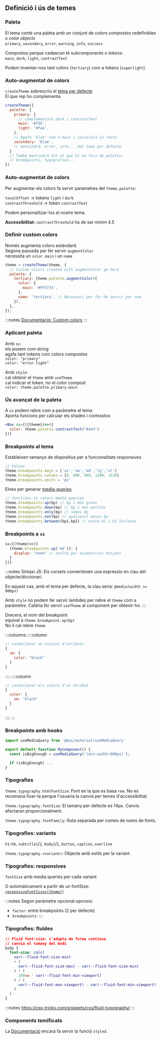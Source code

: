 ## Definició i ús de temes

### Paleta

El tema conté una paleta amb un conjunt de _colors compostos_
redefinibles o _color objects_\
`primary`, `secondary`, `error`, `warning`, `info`, `success`

Compostos perque cadascun té subcomponents o _tokens_:\
`main`, `dark`, `light`, `contrastText`

Podem inventar-nos tant colors (`tertiary`) com a tokens (`superlight`).

### Auto-augmentat de colors

`createTheme` sobrescriu el [tema per defecte]()\
El que rep ho complementa

```javascript
createTheme({
  palette: {
    primary: {
      // complementarà dark i contrastText
      main: '#f55',
      light: '#faa',
    },
    // Agafa 'blue' com a main i calcularà la resta
    secondary: 'blue',
    // mantindrà: error, info... del tema per defecte
  }
  // També mantindrà tot el que hi ha fora de palette:
  // breakpoints, typografies...
})
```

### Auto-augmentat de colors

Per augmentar els colors fa servir parametres del `theme.palette`:

`tonalOffset` -> tokens `light` i `dark`\
`contrastThreshold` -> token `contrastText`

Podem personalitzar-los al nostre tema.

**Accessibilitat:** `contrastThreshold` ha de ser mínim 4.5


### Definir custom colors

Només augmenta colors estàndard.\
Segona passada per fer servir `augmentColor`\
necessita un `color.main` i un `name`

```javascript
theme = createTheme(theme, {
  // Custom colors created with augmentColor go here
  palette: {
    tertiary: theme.palette.augmentColor({
      color: {
        main: '#FF5733',
      },
      name: 'tertiary', // Necessari per fer-ho servir per nom
    }),
  },
});
```

:::notes
[Documentació: Custom colors](https://mui.com/material-ui/customization/palette/#custom-colors)
:::

### Aplicant paleta

Amb `sx`:\
els posem com string\
agafa tant tokens com colors compostos\
`color: "primary"`\
`color: "error.light"`


Amb `style`:\
cal obtenir el `theme` amb `useTheme`\
cal indicar el token, no el color compost\
`color: theme.palette.primary.main`

### Ús avançat de la paleta

A `sx` podem rebre com a paràmetre el tema\
Aporta funcions per calcular els shades i contrastos

```jsx
<Box sx={({theme})=>({
  color: theme.palette.contrastText("#443")
})}
```

### Breakpoints al tema

Estableixen tamanys de dispositius per a funcionalitats _responsives_.

```javascript
// Values
theme.breakpoints.keys = ['xs','sm','md','lg','xl']
theme.breakpoints.values = [0, 600, 900, 1200, 1536]
theme.breakpoints.units = 'px'
```
Eines per generar [media-queries](https://developer.mozilla.org/en-US/docs/Web/CSS/@media/width)

```javascript
// functions to return media queries
theme.breakpoints.up(bp) // bp i més grans
theme.breakpoints.down(bp) // bp i més petites
theme.breakpoints.only(bp) // nomes bp
theme.breakpoints.not(bp) // qualsevol menys bp
theme.breakpoints.between(bp1,bp2) // entre b1 i b2 inclosos
```

### Breakpoints a `sx`

```javascript
sx={(theme)=>({
  [theme.breakpoints.up('md')]: {
    display: "none" // oculta per dispositius mitjans
  }
})}
```

:::notes
Sintaxi JS: Els corxets converteixen una expressio en clau del objecte/diccionari.

En aquest cas, amb el tema per defecte, la clau seria: `@media(width >= 900px)`

Amb `style` no podem fer servir lambdes per rebre el `theme` com a paràmetre.
Caldria fer servir `useTheme` al component per obtenir-ho.
:::

Drecera, el nom del breakpoint\
equival a `theme.breakpoint.up(bp)`\
No li cal rebre `theme`

:::columns
::::column
```javascript
// condicionar un conjunt d'atributs
{
  sm: {
    color: "black"
  }
}
```
::::
::::column
```javascript
// condicionar els valors d'un atribut
{
  color: {
    sm: "black"
  }
}
```
::::
:::

### Breakpoints amb hooks

```javascript
import useMediaQuery from '@mui/material/useMediaQuery'

export default function MyComponent() {
  const isBigEnough = useMediaQuery('(min-width:600px)');

  if (isBigEnough) ...
}
```

### Tipografies

`theme.typography.htmlFontSize`:
Font en la que es basa `rem`.
No es recomana fixar-la perque l'usuaria la canvia per temes d'accessibilitat.

`theme.typography.fontSize`: El tamany per defecte es 14px. Canvis afectaran proporcionalment.

`theme.typography.fontFamily`: llista separada per comes de noms de fonts.

### Tipografies: variants

`h1`-`h6`, `subtitle1`/`2`, `body1`/`2`, `button`, `caption`, `overline`

`theme.typography.<variant>`: Objecte amb estils per la variant.

### Tipografies: responsives

`fontSize` amb media queries per cada variant

O automàticament a partir de un fontSize:\
[`responsiveFontSizes(theme)`](https://mui.com/material-ui/customization/theming/#responsivefontsizes-theme-options-theme)\

:::notes
Segon paràmetre opcional opcions:
- `factor`: entre breakpoints (2 per defecte)
- `breakpoints`: 
:::

### Tipografies: fluïdes

```css
// Fluid font-size: s'adapta de forma continua
// canvia el tamany del bodi
body {
  font-size: calc(
    var(--fluid-font-size-min) 
    + (
      var(--fluid-font-size-max) - var(--fluid-font-size-min)
    ) * (
      100vw - var(--fluid-font-min-viewport)
    ) / (
      var(--fluid-font-max-viewport) - var(--fluid-font-min-viewport)
    )
  )
}
```
:::notes
https://css-tricks.com/snippets/css/fluid-typography/
:::


### Components temificats

La [Documentació](https://mui.com/material-ui/customization/creating-themed-components/)
encara fa servir la funció `styled`.



